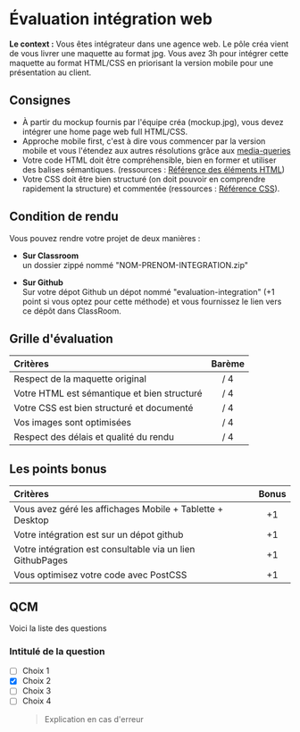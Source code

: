 # Évaluation intégration web

**Le context :** Vous êtes intégrateur dans une agence web. Le pôle créa vient de vous livrer une maquette au format jpg. Vous avez 3h pour intégrer cette maquette au format HTML/CSS en priorisant la version mobile pour une présentation au client.

## Consignes

- À partir du mockup fournis par l'équipe créa (mockup.jpg), vous devez intégrer une home page web full HTML/CSS.
- Approche mobile first, c'est à dire vous commencer par la version mobile et vous l'étendez aux autres résolutions grâce aux <a href="https://developer.mozilla.org/fr/docs/Web/CSS/@media">media-queries</a>
- Votre code HTML doit être compréhensible, bien en former et utiliser des balises sémantiques. (ressources : [Référence des éléments HTML](https://developer.mozilla.org/fr/docs/Web/HTML/Element))
- Votre CSS doit être bien structuré (on doit pouvoir en comprendre rapidement la structure) et commentée (ressources : [Référence CSS](https://developer.mozilla.org/fr/docs/Web/CSS/Reference)).

## Condition de rendu

Vous pouvez rendre votre projet de deux manières :

- **Sur Classroom**  
  un dossier zippé nommé "NOM-PRENOM-INTEGRATION.zip"

- **Sur Github**  
  Sur votre dépot Github un dépot nommé "evaluation-integration" (+1 point si vous optez pour cette méthode) et vous fournissez le lien vers ce dépôt dans ClassRoom.

## Grille d'évaluation

| Critères                                    | Barème |
| :------------------------------------------ | :----: |
| Respect de la maquette original             |  / 4   |
| Votre HTML est sémantique et bien structuré |  / 4   |
| Votre CSS est bien structuré et documenté   |  / 4   |
| Vos images sont optimisées                  |  / 4   |
| Respect des délais et qualité du rendu      |  / 4   |

## Les points bonus

| Critères                                                  | Bonus |
| :-------------------------------------------------------- | :---: |
| Vous avez géré les affichages Mobile + Tablette + Desktop |  +1   |
| Votre intégration est sur un dépot github                 |  +1   |
| Votre intégration est consultable via un lien GithubPages |  +1   |
| Vous optimisez votre code avec PostCSS                    |  +1   |

## QCM

Voici la liste des questions

### Intitulé de la question

- [ ] Choix 1
- [x] Choix 2
- [ ] Choix 3
- [ ] Choix 4
  > Explication en cas d'erreur
